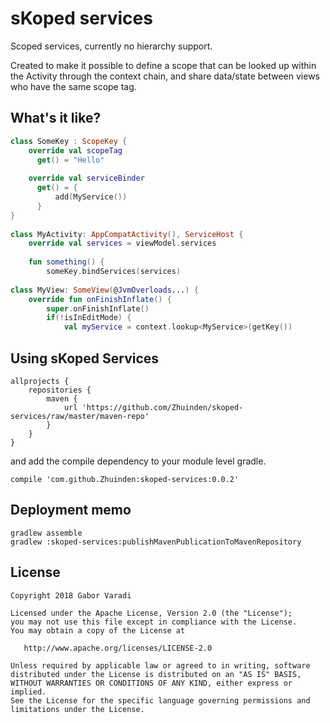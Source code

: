 # sKoped services

Scoped services, currently no hierarchy support.

Created to make it possible to define a scope that can be looked up within the Activity through the context chain, and share data/state between views who have the same scope tag.

## What's it like?

``` kotlin
class SomeKey : ScopeKey {
    override val scopeTag 
      get() = "Hello"
      
    override val serviceBinder
      get() = {
          add(MyService())
      }
}
      
class MyActivity: AppCompatActivity(), ServiceHost {
    override val services = viewModel.services
    
    fun something() {
        someKey.bindServices(services)
        
class MyView: SomeView(@JvmOverloads...) {
    override fun onFinishInflate() {
        super.onFinishInflate()
        if(!isInEditMode) {
            val myService = context.lookup<MyService>(getKey())
```

## Using sKoped Services

    allprojects {
        repositories {
            maven {
                url 'https://github.com/Zhuinden/skoped-services/raw/master/maven-repo'
            }
        }
    }


and add the compile dependency to your module level gradle.

    compile 'com.github.Zhuinden:skoped-services:0.0.2'


## Deployment memo

```
gradlew assemble 
gradlew :skoped-services:publishMavenPublicationToMavenRepository
```


## License

    Copyright 2018 Gabor Varadi

    Licensed under the Apache License, Version 2.0 (the "License");
    you may not use this file except in compliance with the License.
    You may obtain a copy of the License at

       http://www.apache.org/licenses/LICENSE-2.0

    Unless required by applicable law or agreed to in writing, software
    distributed under the License is distributed on an "AS IS" BASIS,
    WITHOUT WARRANTIES OR CONDITIONS OF ANY KIND, either express or implied.
    See the License for the specific language governing permissions and
    limitations under the License.

